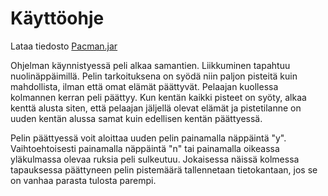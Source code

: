 # Käyttöohje

Lataa tiedosto [Pacman.jar](https://github.com/RoopeNiemi/OTMtyo/releases/tag/v1.2)

Ohjelman käynnistyessä peli alkaa samantien. Liikkuminen tapahtuu nuolinäppäimillä. Pelin tarkoituksena on syödä niin paljon pisteitä
kuin mahdollista, ilman että omat elämät päättyvät. Pelaajan kuollessa kolmannen kerran peli päättyy. Kun kentän kaikki pisteet on syöty, alkaa
kenttä alusta siten, että pelaajan jäljellä olevat elämät ja pistetilanne on uuden kentän alussa samat kuin edellisen kentän päättyessä.

Pelin päättyessä voit aloittaa uuden pelin painamalla näppäintä "y". Vaihtoehtoisesti painamalla näppäintä "n" tai painamalla oikeassa yläkulmassa
olevaa ruksia peli sulkeutuu. Jokaisessa näissä kolmessa tapauksessa päättyneen pelin pistemäärä tallennetaan tietokantaan, jos se on vanhaa
parasta tulosta parempi. 
